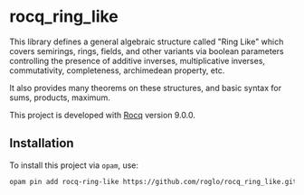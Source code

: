 # rocq_ring_like

This library defines a general algebraic structure called "Ring Like"
which covers semirings, rings, fields, and other variants via boolean
parameters controlling the presence of additive inverses,
multiplicative inverses, commutativity, completeness, archimedean
property, etc.

It also provides many theorems on these structures, and basic syntax
for sums, products, maximum.

This project is developed with [Rocq](https://github.com/rocq-prover/rocq)
version 9.0.0.

## Installation

To install this project via `opam`, use:

```bash
opam pin add rocq-ring-like https://github.com/roglo/rocq_ring_like.git
